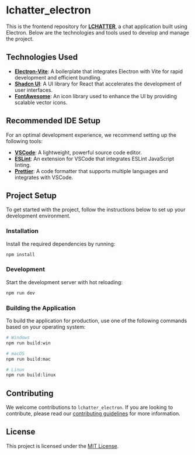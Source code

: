 # lchatter_electron

This is the frontend repository for **[LCHATTER](https://github.com/romeosarkar10x/LCHATTER)**, a chat application built using Electron. Below are the technologies and tools used to develop and manage the project.

## Technologies Used

- **[Electron-Vite](https://electron-vite.org/)**: A boilerplate that integrates Electron with Vite for rapid development and efficient bundling.
- **[Shadcn UI](https://ui.shadcn.com/)**: A UI library for React that accelerates the development of user interfaces.
- **[FontAwesome](https://fontawesome.com/)**: An icon library used to enhance the UI by providing scalable vector icons.

## Recommended IDE Setup

For an optimal development experience, we recommend setting up the following tools:

- **[VSCode](https://code.visualstudio.com/)**: A lightweight, powerful source code editor.
- **[ESLint](https://marketplace.visualstudio.com/items?itemName=dbaeumer.vscode-eslint)**: An extension for VSCode that integrates ESLint JavaScript linting.
- **[Prettier](https://marketplace.visualstudio.com/items?itemName=esbenp.prettier-vscode)**: A code formatter that supports multiple languages and integrates with VSCode.

## Project Setup

To get started with the project, follow the instructions below to set up your development environment.

### Installation

Install the required dependencies by running:

```bash
npm install
```

### Development

Start the development server with hot reloading:

```bash
npm run dev
```

### Building the Application

To build the application for production, use one of the following commands based on your operating system:

```bash
# Windows
npm run build:win

# macOS
npm run build:mac

# Linux
npm run build:linux
```

## Contributing

We welcome contributions to `lchatter_electron`. If you are looking to contribute, please read our [contributing guidelines](CONTRIBUTING_GUIDELINES.md) for more information.

## License

This project is licensed under the [MIT License](LICENSE).
